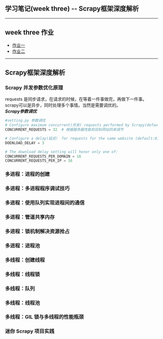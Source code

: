 ## 学习笔记(week three) -- Scrapy框架深度解析
***
## week three 作业  

* [作业一]()
* [作业二]()

***

## Scrapy框架深度解析  

### Scrapy 并发参数优化原理  
requests 是同步请求，在请求的时候，在等着一件事做完，再做下一件事。scrapy可以是异步，同时处理多个事情。当然是需要调优的。  
***Scrapy参数调优***  
```python
#setting.py 参数调优  
# Configure maximum concurrent(并发) requests performed by Scrapy(default:16)
CONCURRENT_REQUESTS = 32  # 根据服务器性能和目标网站的来调节

# Configure a delay(延迟） for requests for the same website (default:0)
DOENLOAD_DELAY = 3

# The download delay setting will honor only one of: 
CONCURRENT_REQUESTS_PER_DOMAIN = 16
CONCURRENT_REQUESTS_PER_IP = 16

```
### 多进程：进程的创建  

### 多进程：多进程程序调试技巧  

### 多进程：使用队列实现进程间的通信  

### 多进程：管道共享内存

### 多进程：锁机制解决资源抢占  

### 多进程：进程池  

### 多线程：创建线程  

### 多线程：线程锁  

### 多线程：队列  

### 多线程：线程池  

### 多线程：GIL 锁与多线程的性能瓶颈  

### 迷你 Scrapy 项目实践  